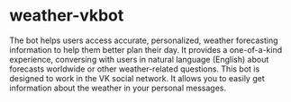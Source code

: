 # weather-vkbot
The bot helps users access accurate, personalized, weather forecasting information to help them better plan their day. It provides a one-of-a-kind experience, conversing with users in natural language (English) about forecasts worldwide or other weather-related questions.
This bot is designed to work in the VK social network. It allows you to easily get information about the weather in your personal messages.
